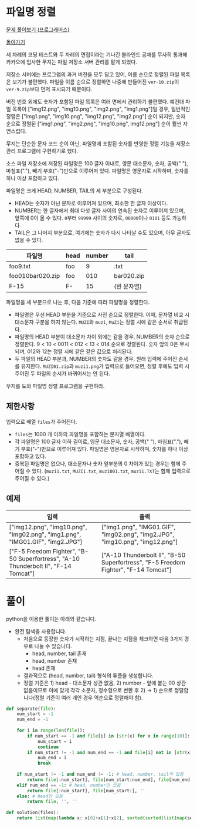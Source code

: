 # 파일명 정렬

[문제 풀어보기 (프로그래머스)](https://programmers.co.kr/learn/courses/30/lessons/17686)

[돌아가기](/../)

세 차례의 코딩 테스트와 두 차례의 면접이라는 기나긴 블라인드 공채를 무사히 통과해 카카오에 입사한 무지는 파일 저장소 서버 관리를 맡게 되었다.

저장소 서버에는 프로그램의 과거 버전을 모두 담고 있어, 이름 순으로 정렬된 파일 목록은 보기가 불편했다. 파일을 이름 순으로 정렬하면 나중에 만들어진 `ver-10.zip`이 `ver-9.zip`보다 먼저 표시되기 때문이다.

버전 번호 외에도 숫자가 포함된 파일 목록은 여러 면에서 관리하기 불편했다. 예컨대 파일 목록이 ["img12.png", "img10.png", "img2.png", "img1.png"]일 경우, 일반적인 정렬은 ["img1.png", "img10.png", "img12.png", "img2.png"] 순이 되지만, 숫자 순으로 정렬된 ["img1.png", "img2.png", "img10.png", img12.png"] 순이 훨씬 자연스럽다.

무지는 단순한 문자 코드 순이 아닌, 파일명에 포함된 숫자를 반영한 정렬 기능을 저장소 관리 프로그램에 구현하기로 했다.

소스 파일 저장소에 저장된 파일명은 100 글자 이내로, 영문 대소문자, 숫자, 공백(" "), 마침표("."), 빼기 부호("-")만으로 이루어져 있다. 파일명은 영문자로 시작하며, 숫자를 하나 이상 포함하고 있다.

파일명은 크게 HEAD, NUMBER, TAIL의 세 부분으로 구성된다.

- HEAD는 숫자가 아닌 문자로 이루어져 있으며, 최소한 한 글자 이상이다.
- NUMBER는 한 글자에서 최대 다섯 글자 사이의 연속된 숫자로 이루어져 있으며, 앞쪽에 0이 올 수 있다. `0`부터 `99999` 사이의 숫자로, `00000`이나 `0101` 등도 가능하다.
- TAIL은 그 나머지 부분으로, 여기에는 숫자가 다시 나타날 수도 있으며, 아무 글자도 없을 수 있다.

| 파일명 | head | number | tail |
| - | - | - | - |
| foo9.txt | foo | 9 | .txt |
| foo010bar020.zip | foo | 010 | bar020.zip |
| F-15 | F- | 15 | (빈 문자열) |

파일명을 세 부분으로 나눈 후, 다음 기준에 따라 파일명을 정렬한다.

- 파일명은 우선 HEAD 부분을 기준으로 사전 순으로 정렬한다. 이때, 문자열 비교 시 대소문자 구분을 하지 않는다. `MUZI`와 `muzi`, `MuZi`는 정렬 시에 같은 순서로 취급된다.
- 파일명의 HEAD 부분이 대소문자 차이 외에는 같을 경우, NUMBER의 숫자 순으로 정렬한다. 9 < 10 < 0011 < 012 < 13 < 014 순으로 정렬된다. 숫자 앞의 0은 무시되며, 012와 12는 정렬 시에 같은 같은 값으로 처리된다.
- 두 파일의 HEAD 부분과, NUMBER의 숫자도 같을 경우, 원래 입력에 주어진 순서를 유지한다. `MUZI01.zip`과 `muzi1.png`가 입력으로 들어오면, 정렬 후에도 입력 시 주어진 두 파일의 순서가 바뀌어서는 안 된다.

무지를 도와 파일명 정렬 프로그램을 구현하라.

## 제한사항

입력으로 배열 `files`가 주어진다.

- `files`는 1000 개 이하의 파일명을 포함하는 문자열 배열이다.
- 각 파일명은 100 글자 이하 길이로, 영문 대소문자, 숫자, 공백(" "), 마침표("."), 빼기 부호("-")만으로 이루어져 있다. 파일명은 영문자로 시작하며, 숫자를 하나 이상 포함하고 있다.
- 중복된 파일명은 없으나, 대소문자나 숫자 앞부분의 0 차이가 있는 경우는 함께 주어질 수 있다. (`muzi1.txt`, `MUZI1.txt`, `muzi001.txt`, `muzi1.TXT`는 함께 입력으로 주어질 수 있다.)

## 예제

| 입력 | 출력 | 
| - | - | 
| ["img12.png", "img10.png", "img02.png", "img1.png", "IMG01.GIF", "img2.JPG"] | ["img1.png", "IMG01.GIF", "img02.png", "img2.JPG", "img10.png", "img12.png"] |
| ["F-5 Freedom Fighter", "B-50 Superfortress", "A-10 Thunderbolt II", "F-14 Tomcat"] | ["A-10 Thunderbolt II", "B-50 Superfortress", "F-5 Freedom Fighter", "F-14 Tomcat"] |

# 풀이

python을 이용한 풀이는 아래와 같습니다.

- 완전 탐색을 사용합니다.
    - 처음으로 등장한 숫자가 시작하는 지점, 끝나는 지점을 체크하면 다음 3가지 경우로 나눌 수 있습니다.
        - head, number, tail 존재
        - head, number 존재
        - head 존재
    - 결과적으로 (head, number, tail) 형식의 튜플을 생성합니다.
    - 정렬 기준은 1) head - 대소문자 상관 없음, 2) number - 앞에 붙는 00 상관 없음이므로 이에 맞게 각각 소문자, 정수형으로 변환 후 2) → 1) 순으로 정렬합니다(정렬 기준이 여러 개인 경우 역순으로 정렬해야 함).

```python
def separate(file):
    num_start = -1
    num_end = -1
    
    for i in range(len(file)):
        if num_start == -1 and file[i] in [str(x) for x in range(10)]:
            num_start = i
            continue
        if num_start != -1 and num_end == -1 and file[i] not in [str(x) for x in range(10)]:
            num_end = i
            break
    
    if num_start != -1 and num_end != -1: # head, number, tail이 있음
        return file[:num_start], file[num_start:num_end], file[num_end:]
    elif num_end == -1: # head, number만 있음
        return file[:num_start], file[num_start:], ''
    else: # head만 있음
        return file, '', ''
    
def solution(files):
    return list(map(lambda x: x[0]+x[1]+x[2], sorted(sorted(list(map(separate, files)), key=lambda x: int(x[1])), key=lambda x: x[0].lower())))
```